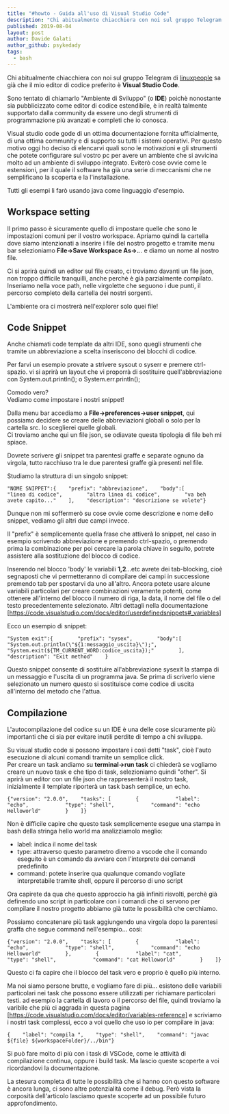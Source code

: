 ```yaml
---
title: "#howto - Guida all'uso di Visual Studio Code"
description: "Chi abitualmente chiacchiera con noi sul gruppo Telegram di linuxpeople sa già che il mio editor di codice pr.."
published: 2019-08-04
layout: post
author: Davide Galati
author_github: psykedady
tags:
  - bash
---
```

Chi abitualmente chiacchiera con noi sul gruppo Telegram di [linuxpeople](https://t.me/linuxpeople) sa già che il mio editor di codice preferito è **Visual Studio Code**.

Sono tentato di chiamarlo "Ambiente di Sviluppo" (o **IDE**) poichè nonostante sia pubblicizzato come editor di codice estendibile, è in realtà talmente supportato dalla community da essere uno degli strumenti di programmazione più avanzati e completi che io conosca.

Visual studio code gode di un ottima documentazione fornita ufficialmente, di una ottima community e di supporto su tutti i sistemi operativi. Per questo motivo oggi ho deciso di elencarvi quali sono le motivazioni e gli strumenti che potete configurare sul vostro pc per avere un ambiente che si avvicina molto ad un ambiente di sviluppo integrato. Eviterò cose ovvie come le estensioni, per il quale il software ha già una serie di meccanismi che ne semplificano la scoperta e la l'installazione.

Tutti gli esempi li farò usando java come linguaggio d'esempio.

## Workspace setting

Il primo passo è sicuramente quello di impostare quelle che sono le impostazioni comuni per il vostro workspace. Apriamo quindi la cartella dove siamo intenzionati a inserire i file del nostro progetto e tramite menu bar selezioniamo **File->Save Workspace As->.**.. e diamo un nome al nostro file.

Ci si aprirà quindi un editor sul file creato, ci troviamo davanti un file json, non troppo difficile tranquilli, anche perchè è già parzialmente compilato. Inseriamo nella voce path, nelle virgolette che seguono i due punti, il percorso completo della cartella dei nostri sorgenti.

L'ambiente ora ci mostrerà nell'explorer solo quei file!

## Code Snippet

Anche chiamati code template da altri IDE, sono quegli strumenti che tramite un abbreviazione a scelta inseriscono dei blocchi di codice.

Per farvi un esempio provate a strivere sysout o syserr e premere ctrl-spazio. vi si aprirà un layout che vi proporrà di sostituire quell'abbreviazione con System.out.println(); o System.err.println();

Comodo vero?  
Vediamo come impostare i nostri snippet!

Dalla menu bar accediamo a **File->preferences->user snippet**, qui possiamo decidere se creare delle abbreviazioni globali o solo per la cartella src. Io sceglierei quelle globali.  
Ci troviamo anche qui un file json, se odiavate questa tipologia di file beh mi spiace.

Dovrete scrivere gli snippet tra parentesi graffe e separate ognuno da virgola, tutto racchiuso tra le due parentesi graffe già presenti nel file.

Studiamo la struttura di un singolo snippet:

    "NOME SNIPPET":{    "prefix": "abbreviazione",    "body":[        "linea di codice",        "altra linea di codice",        "va beh avete capito..."    ],    "description": "descrizione se volete"}

Dunque non mi soffermerò su cose ovvie come descrizione e nome dello snippet, vediamo gli altri due campi invece.

Il "prefix" è semplicemente quella frase che attiverà lo snippet, nel caso in esempio scrivendo abbreviazione e premendo ctrl-spazio, o premendo prima la combinazione per poi cercare la parola chiave in seguito, potrete assistere alla sostituzione del blocco di codice.

Inserendo nel blocco 'body' le variabili **$1,$2**...etc avrete dei tab-blocking, cioè segnaposti che vi permetteranno di compilare dei campi in successione premendo tab per spostarvi da uno all'altro. Ancora potete usare alcune variabili particolari per creare combinazioni veramente potenti, come ottenere all'interno del blocco il numero di riga, la data, il nome del file o del testo precedentemente selezionato. Altri dettagli nella documentazione [https://code.visualstudio.com/docs/editor/userdefinedsnippets#_variables]

Ecco un esempio di snippet:

    "System exit":{        "prefix": "sysex",        "body":[            "System.out.println(\"${1:messaggio_uscita}\");",            "System.exit(${TM_CURRENT_WORD:codice_uscita});"        ],        "description": "Exit method"    }

Questo snippet consente di sostituire all'abbreviazione sysexit la stampa di un messaggio e l'uscita di un programma java. Se prima di scriverlo viene selezionato un numero questo si sostituisce come codice di uscita all'interno del metodo che l'attua.

## Compilazione

L'autocompilazione del codice su un IDE è una delle cose sicuramente più importanti che ci sia per evitare inutili perdite di tempo a chi sviluppa.

Su visual studio code si possono impostare i così detti "task", cioè l'auto esecuzione di alcuni comandi tramite un semplice click.  
Per creare un task andiamo su **terminal->run task** ci chiederà se vogliamo creare un nuovo task e che tipo di task, selezioniamo quindi "other". Si aprirà un editor con un file json che rappresenterà il nostro task, inizialmente il template riporterà un task bash semplice, un echo.

    {"version": "2.0.0",    "tasks": [        {            "label": "echo",            "type": "shell",            "command": "echo Helloworld"        }    ]}

Non è difficile capire che questo task semplicemente esegue una stampa in bash della stringa hello world ma analizziamolo meglio:

*   label: indica il nome del task
*   type: attraverso questo parametro diremo a vscode che il comando eseguito è un comando da avviare con l'interprete dei comandi predefinito
*   command: potete inserire qua qualunque comando vogliate interpretabile tramite shell, oppure il percorso di uno script

Ora capirete da qua che questo approccio ha già infiniti risvolti, perchè già definendo uno script in particolare con i comandi che ci servono per compilare il nostro progetto abbiamo già tutte le possibilità che cerchiamo.

Possiamo concatenare più task aggiungendo una virgola dopo la parentesi graffa che segue command nell'esempio... così:

    {"version": "2.0.0",    "tasks": [        {            "label": "echo",            "type": "shell",            "command": "echo Helloworld"        },        {            "label": "cat",            "type": "shell",            "command": "cat Helloworld"        }    ]}

Questo ci fa capire che il blocco del task vero e proprio è quello più interno.

Ma noi siamo persone brutte, e vogliamo fare di più... esistono delle variabili particolari nei task che possono essere utilizzati per richiamare particolari testi. ad esempio la cartella di lavoro o il percorso del file, quindi troviamo la varibile che più ci aggrada in questa pagina [https://code.visualstudio.com/docs/editor/variables-reference] e scriviamo i nostri task complessi, ecco a voi quello che uso io per compilare in java:

    {    "label": "compila ",    "type": "shell",    "command": "javac ${file} ${workspaceFolder}/../bin"}

Si può fare molto di più con i task di VSCode, come le attività di compilazione continua, oppure i build task. Ma lascio queste scoperte a voi ricordandovi la documentazione.

La stesura completa di tutte le possibilità che si hanno con questo software è ancora lunga, ci sono altre potenzialità come il debug. Però vista la corposità dell'articolo lasciamo queste scoperte ad un possibile futuro approfondimento.
